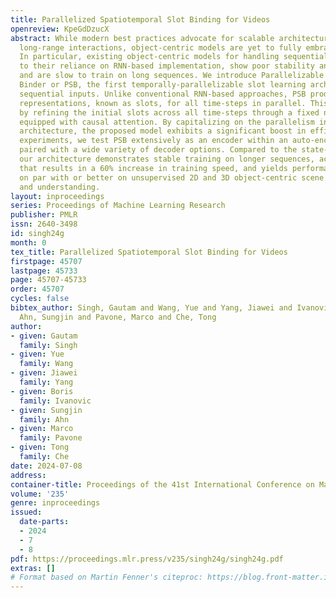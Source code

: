 ```yaml
---
title: Parallelized Spatiotemporal Slot Binding for Videos
openreview: KpeGdDzucX
abstract: While modern best practices advocate for scalable architectures that support
  long-range interactions, object-centric models are yet to fully embrace these architectures.
  In particular, existing object-centric models for handling sequential inputs, due
  to their reliance on RNN-based implementation, show poor stability and capacity
  and are slow to train on long sequences. We introduce Parallelizable Spatiotemporal
  Binder or PSB, the first temporally-parallelizable slot learning architecture for
  sequential inputs. Unlike conventional RNN-based approaches, PSB produces object-centric
  representations, known as slots, for all time-steps in parallel. This is achieved
  by refining the initial slots across all time-steps through a fixed number of layers
  equipped with causal attention. By capitalizing on the parallelism induced by our
  architecture, the proposed model exhibits a significant boost in efficiency. In
  experiments, we test PSB extensively as an encoder within an auto-encoding framework
  paired with a wide variety of decoder options. Compared to the state-of-the-art,
  our architecture demonstrates stable training on longer sequences, achieves parallelization
  that results in a 60% increase in training speed, and yields performance that is
  on par with or better on unsupervised 2D and 3D object-centric scene decomposition
  and understanding.
layout: inproceedings
series: Proceedings of Machine Learning Research
publisher: PMLR
issn: 2640-3498
id: singh24g
month: 0
tex_title: Parallelized Spatiotemporal Slot Binding for Videos
firstpage: 45707
lastpage: 45733
page: 45707-45733
order: 45707
cycles: false
bibtex_author: Singh, Gautam and Wang, Yue and Yang, Jiawei and Ivanovic, Boris and
  Ahn, Sungjin and Pavone, Marco and Che, Tong
author:
- given: Gautam
  family: Singh
- given: Yue
  family: Wang
- given: Jiawei
  family: Yang
- given: Boris
  family: Ivanovic
- given: Sungjin
  family: Ahn
- given: Marco
  family: Pavone
- given: Tong
  family: Che
date: 2024-07-08
address:
container-title: Proceedings of the 41st International Conference on Machine Learning
volume: '235'
genre: inproceedings
issued:
  date-parts:
  - 2024
  - 7
  - 8
pdf: https://proceedings.mlr.press/v235/singh24g/singh24g.pdf
extras: []
# Format based on Martin Fenner's citeproc: https://blog.front-matter.io/posts/citeproc-yaml-for-bibliographies/
---
```

